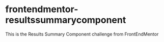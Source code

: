 # frontendmentor-resultssummarycomponent
This is the Results Summary Component challenge from FrontEndMentor
